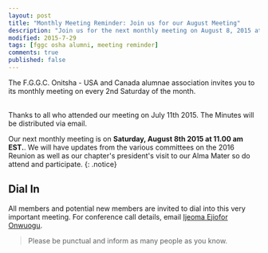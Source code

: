 ```yaml
---
layout: post
title: "Monthly Meeting Reminder: Join us for our August Meeting"
description: "Join us for the next monthly meeting on August 8, 2015 at 11am EST."
modified: 2015-7-29
tags: [fggc osha alumni, meeting reminder]
comments: true
published: false
---
```


The F.G.G.C. Onitsha - USA and Canada alumnae association invites you to its monthly meeting on every 2nd Saturday of the month. 

<br>
Thanks to all who attended our meeting on July 11th 2015. The Minutes will be distributed via email.

Our next monthly meeting is on **Saturday, August 8th 2015 at 11.00 am EST.**. We will have updates from the various committees on the 2016 Reunion as well as our chapter's president's visit to our Alma Mater so do attend and participate.
{: .notice} 

## Dial In 
All members and potential new members are invited to dial into this very important meeting. For conference call details, email [Ijeoma Ejiofor Onwuogu](mailto:ijeoma.ejiofor@fggconitsha.com).

> Please be punctual and inform as many people as you know.

